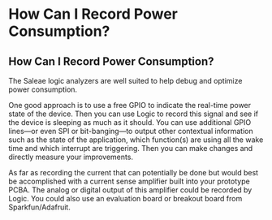 # How Can I Record Power Consumption?

## How Can I Record Power Consumption?

The Saleae logic analyzers are well suited to help debug and optimize power consumption.

One good approach is to use a free GPIO to indicate the real-time power state of the device. Then you can use Logic to record this signal and see if the device is sleeping as much as it should. You can use additional GPIO lines—or even SPI or bit-banging—to output other contextual information such as the state of the application, which function\(s\) are using all the wake time and which interrupt are triggering. Then you can make changes and directly measure your improvements.

As far as recording the current that can potentially be done but would best be accomplished with a current sense amplifier built into your prototype PCBA. The analog or digital output of this amplifier could be recorded by Logic. You could also use an evaluation board or breakout board from Sparkfun/Adafruit.

